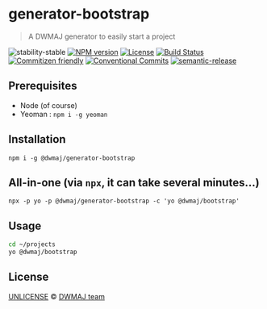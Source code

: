 # generator-bootstrap

> A DWMAJ generator to easily start a project

![stability-stable](https://img.shields.io/badge/stability-stable-green.svg?style=flat-square)
[![NPM version](https://img.shields.io/npm/v/@dwmaj/generator-bootstrap.svg?style=flat-square)](https://www.npmjs.com/package/@dwmaj/generator-bootstrap)
[![License](https://img.shields.io/badge/license-UNLICENSE-green.svg?style=flat-square)](https://github.com/dwmaj/generator-bootstrap/blob/master/UNLICENSE)
[![Build Status](https://img.shields.io/travis/com/dwmaj/generator-bootstrap.svg?style=flat-square)](https://travis-ci.com/dwmaj/generator-bootstrap)
[![Commitizen friendly](https://img.shields.io/badge/commitizen-friendly-brightgreen.svg?style=flat-square)](http://commitizen.github.io/cz-cli/)
[![Conventional Commits](https://img.shields.io/badge/Conventional%20Commits-1.0.0-yellow.svg?style=flat-square)](https://conventionalcommits.org)
[![semantic-release](https://img.shields.io/badge/%20%20%F0%9F%93%A6%F0%9F%9A%80-semantic--release-e10079.svg?style=flat-square)](https://github.com/semantic-release/semantic-release)

## Prerequisites

- Node (of course)
- Yeoman : `npm i -g yeoman`

## Installation

`npm i -g @dwmaj/generator-bootstrap`

## All-in-one (via `npx`, it can take several minutes…)

`npx -p yo -p @dwmaj/generator-bootstrap -c 'yo @dwmaj/bootstrap'`

## Usage

```bash
cd ~/projects
yo @dwmaj/bootstrap
```

## License

[UNLICENSE](./UNLICENSE) © [DWMAJ team](http://dwm.re/)
